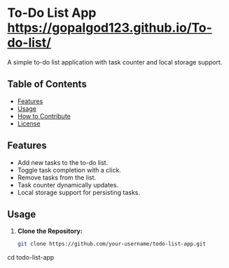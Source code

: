 
# To-Do List App https://gopalgod123.github.io/To-do-list/

A simple to-do list application with task counter and local storage support.

## Table of Contents

- [Features](#features)
- [Usage](#usage)
- [How to Contribute](#how-to-contribute)
- [License](#license)

## Features

- Add new tasks to the to-do list.
- Toggle task completion with a click.
- Remove tasks from the list.
- Task counter dynamically updates.
- Local storage support for persisting tasks.

## Usage

1. **Clone the Repository:**

   ```bash
   git clone https://github.com/your-username/todo-list-app.git
cd todo-list-app
